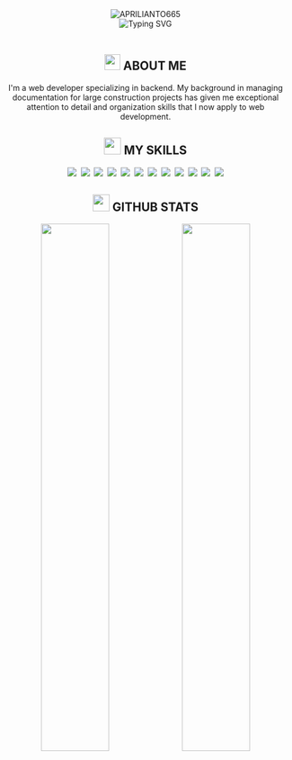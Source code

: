 <div align="center">
  <img src="https://capsule-render.vercel.app/api?type=rect&color=333333&height=180&section=header&text=APRILIANTO665&fontSize=70&fontColor=FFFFFF&animation=blink&fontAlign=50&fontAlignY=55" alt="APRILIANTO665" />
</div>

<div align="center">
  <img src="https://readme-typing-svg.herokuapp.com?font=Fira+Code&weight=800&size=24&duration=3000&pause=1000&color=FFFFFF&background=444444&center=true&vCenter=true&width=435&height=60&lines=Backend+Developer;NodeJS+Developer&border=000000" alt="Typing SVG" />
</div>

<br>

<h2 align="center">
  <img src="https://media.giphy.com/media/hvRJCLFzcasrR4ia7z/giphy.gif" width="28">
  ABOUT ME
</h2>

<p align="center">
  I'm a web developer specializing in backend. My background in managing documentation for large construction projects has given me exceptional attention to detail and organization skills that I now apply to web development.
</p>

<h2 align="center">
  <img src="https://media.giphy.com/media/WUlplcMpOCEmTGBtBW/giphy.gif" width="30">
  MY SKILLS
</h2>

<p align="center">
  <img src="https://img.shields.io/badge/Java-444444?style=for-the-badge&logo=openjdk&logoColor=FFFFFF" />&nbsp;
  <img src="https://img.shields.io/badge/Go-555555?style=for-the-badge&logo=go&logoColor=FFFFFF" />&nbsp;
  <img src="https://img.shields.io/badge/JavaScript-555555?style=for-the-badge&logo=javascript&logoColor=FFFFFF" />&nbsp;
  <img src="https://img.shields.io/badge/TypeScript-555555?style=for-the-badge&logo=typescript&logoColor=FFFFFF" />&nbsp;
  <img src="https://img.shields.io/badge/React-444444?style=for-the-badge&logo=react&logoColor=FFFFFF" />&nbsp;
  <img src="https://img.shields.io/badge/Tailwind_CSS-333333?style=for-the-badge&logo=tailwind-css&logoColor=FFFFFF" />&nbsp;
  <img src="https://img.shields.io/badge/Node_js-555555?style=for-the-badge&logo=nodedotjs&logoColor=FFFFFF" />&nbsp;
  <img src="https://img.shields.io/badge/Express_js-444444?style=for-the-badge&logo=express&logoColor=FFFFFF" />&nbsp;
  <img src="https://img.shields.io/badge/MySQL-333333?style=for-the-badge&logo=mysql&logoColor=FFFFFF" />&nbsp;
  <img src="https://img.shields.io/badge/MongoDB-333333?style=for-the-badge&logo=mongodb&logoColor=FFFFFF" />&nbsp;
  <img src="https://img.shields.io/badge/AWS-555555?style=for-the-badge&logo=amazonwebservices&logoColor=FFFFFF" />&nbsp;
  <img src="https://img.shields.io/badge/Git-444444?style=for-the-badge&logo=git&logoColor=FFFFFF" />
</p>

<h2 align="center">
  <img src="https://media.giphy.com/media/iY8CRBdQXODJSCERIr/giphy.gif" width="30">
  GITHUB STATS
</h2>

<p align="center">
  <img width="49%" src="https://github-readme-stats.vercel.app/api?username=aprilianto665&show_icons=true&theme=default&title_color=FFFFFF&text_color=FFFFFF&bg_color=333333&hide_border=false&border_color=000000&icon_color=FFFFFF" />
  <img width="49%" src="https://github-readme-stats.vercel.app/api/top-langs/?username=aprilianto665&layout=compact&theme=default&title_color=FFFFFF&text_color=FFFFFF&bg_color=444444&hide_border=false&border_color=000000" />
</p>
